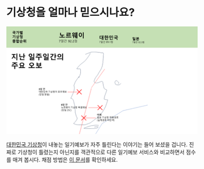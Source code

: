 # 기상청을 얼마나 믿으시나요?

![하찮은 데모](./assets/demo-but-so-poor.png)

[대한민국 기상청](https://www.weather.go.kr/w/index.do)이 내놓는 일기예보가 자주 틀린다는 이야기는 들어 보셨을 겁니다. 진짜로 기상청이 틀렸는지 아닌지를 객관적으로 다른 일기예보 서비스와 비교하면서 점수를 매겨 봅시다. 채점 방법은 [이 문서](/docs/system-explained.md)를 확인하세요.